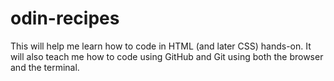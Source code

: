 # odin-recipes

This will help me learn how to code in HTML (and later CSS) hands-on. It will also teach me how to code using GitHub and Git using both the browser and the terminal.